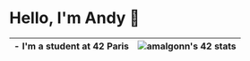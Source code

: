 # Hello, I'm Andy 👋

| - I'm a student at 42 Paris | <img src="https://badge.mediaplus.ma/starryblue/amalgonn?1337Badge=off&UM6P=off" alt="amalgonn's 42 stats"/> |
|---|---|
